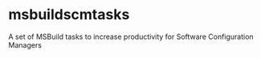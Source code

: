 # msbuildscmtasks
A set of MSBuild tasks to increase productivity for Software Configuration Managers

